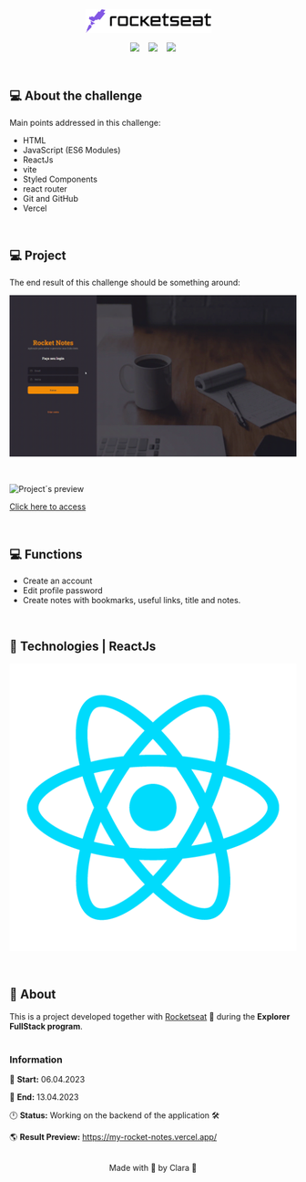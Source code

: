 <div align="center">
<img width="220px" src="https://raw.githubusercontent.com/Rocketseat/awesome/master/assets/logo_rocketseat.png" alt="">&nbsp;&nbsp;&nbsp;
<img width="150px" src="https://www.rocketseat.com.br/_next/image?url=%2Fassets%2Flogos%2Fexplorer.svg&w=256&q=75"  alt="">
<br>
<p align="center">
<img src="https://img.shields.io/github/last-commit/Clara-Pacheco/rocketNotes-Front-end"/>&nbsp;&nbsp;&nbsp;
<img src="https://img.shields.io/github/repo-size/Clara-Pacheco/rocketNotes-Front-end"/>&nbsp;&nbsp;&nbsp;
<img src="https://img.shields.io/github/languages/count/Clara-Pacheco/rocketNotes-Front-end"/>


</div>

<br>

## 💻 About the challenge

Main points addressed in this challenge:

- HTML
- JavaScript (ES6 Modules)
- ReactJs
- vite
- Styled Components
- react router
- Git and GitHub
- Vercel

<br>

## 💻 Project

The end result of this challenge should be something around:

![Project´s preview](https://github.com/Clara-Pacheco/rocketNotes-Front-end/blob/main/src/assets/preview-authRoutes.gif)

<br>

![Project´s preview](https://github.com/Clara-Pacheco/rocketNotes-Front-end/blob/main/src/assets/preview-appRoutes.gif)

[Click here to access](https://rocket-notes-phi.vercel.app/)

<br>

## 💻 Functions

- Create an account
- Edit profile password
- Create notes with bookmarks, useful links, title and notes. 

<br>

## 🧪 Technologies | ReactJs 

<div align="center">

  ![ReactJS](https://github.com/Clara-Pacheco/rocketNotes-Front-end/blob/main/src/assets/logo-react-512.png)

</div>


<br>

##  📕 About  

<p>This is a project developed together with <a href="https://www.rocketseat.com.br">Rocketseat</a> 🚀 during the <b>Explorer FullStack program</b>.  

<br>
<br>

### Information 

📅 **Start:** 06.04.2023

📅 **End:** 13.04.2023

🕛 **Status:** Working on the backend of the application 🛠

🌎 **Result Preview:** https://my-rocket-notes.vercel.app/

<br> 

<div align="center">
Made with 💜 by Clara 🚀
</div>
</p>

























